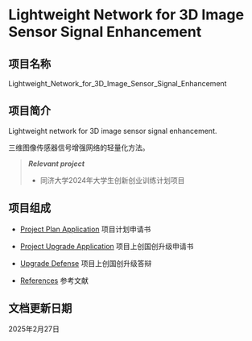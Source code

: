 # Lightweight Network for 3D Image Sensor Signal Enhancement

## 项目名称

Lightweight_Network_for_3D_Image_Sensor_Signal_Enhancement

## 项目简介

Lightweight network for 3D image sensor signal enhancement.

三维图像传感器信号增强网络的轻量化方法。

> ***Relevant project***
> * 同济大学2024年大学生创新创业训练计划项目

## 项目组成

* [Project Plan Application](20231213_Project_Plan_Application.pdf)
项目计划申请书

* [Project Upgrade Application](20240421_Project_Upgrade_Application.pdf)
项目上创国创升级申请书

* [Upgrade Defense](20240430_Upgrade_Defense.pptx)
项目上创国创升级答辩

* [References](References)
参考文献

## 文档更新日期

2025年2月27日